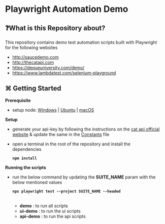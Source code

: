 # Playwright Automation Demo
## ❓What is this Repository about?
This repository contains demo test automation scripts built with Playwright for the following websites
  - http://saucedemo.com
  - http://thecatapi.com
  - https://dequeuniversity.com/demo/
  - https://www.lambdatest.com/selenium-playground

## ⌘ Getting Started
**Prerequisite**
- setup node: [Windows][1] | [Ubuntu][2] | [macOS][3]

**Setup**
- generate your api-key by following the instructions on the [cat api official website](https://thecatapi.com) & update the same in the [Constants](https://github.com/Srinivasaimandi/playwright-automation-demo/blob/main/pageobjects/Constants.ts) file
- open a terminal in the root of the repository and install the dependencies

  **```npm install```**



**Running the scripts**
- run the below command by updating the **SUITE_NAME** param with the below mentioned values  

  **```npx playwright test --project SUITE_NAME --headed```**  
  <br>
  - **demo** : to run all scripts
  - **ui-demo** : to run the ui scripts
  - **api-demo** : to run the api scripts  

[1]:https://www.geeksforgeeks.org/install-node-js-on-windows/
[2]:https://www.geeksforgeeks.org/installation-of-node-js-on-linux/
[3]:https://www.geeksforgeeks.org/how-to-install-nodejs-on-macos/

